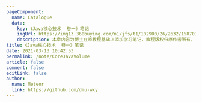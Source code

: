 ```yaml
---
pageComponent: 
  name: Catalogue
  data: 
    key: 《Java核心技术  卷一》笔记
    imgUrl: https://img13.360buyimg.com/n1/jfs/t1/102900/26/2632/158701/5dd601a5E9ed34588/596e136d4a144cae.jpg
    description: 本章内容为博主在原教程基础上添加学习笔记，教程版权归原作者所有。
title: 《Java核心技术  卷一》笔记
date: 2021-03-13 10:42:53
permalink: /note/CoreJavaVolume
article: false
comment: false
editLink: false
author: 
  name: Meteor
  link: https://github.com/dmu-wxy
---
```

